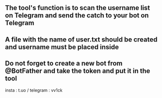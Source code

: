 The tool's function is to scan the username list on Telegram and send the catch to your bot on Telegram
-
A file with the name of user.txt should be created and username must be placed inside
-
Do not forget to create a new bot from @BotFather and take the token and put it in the tool
-
insta : t.uo / telegram : vv1ck
